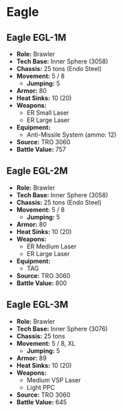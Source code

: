 # Eagle
## Eagle EGL-1M
- **Role:** Brawler
- **Tech Base:** Inner Sphere (3058)
- **Chassis:** 25 tons (Endo Steel)
- **Movement:** 5 / 8
  - **Jumping:** 5
- **Armor:** 80
- **Heat Sinks:** 10 (20)
- **Weapons:**
  - ER Small Laser
  - ER Large Laser
- **Equipment:**
  - Anti-Missile System (ammo: 12)
- **Source:** TRO 3060
- **Battle Value:** 757

## Eagle EGL-2M
- **Role:** Brawler
- **Tech Base:** Inner Sphere (3058)
- **Chassis:** 25 tons (Endo Steel)
- **Movement:** 5 / 8
  - **Jumping:** 5
- **Armor:** 80
- **Heat Sinks:** 10 (20)
- **Weapons:**
  - ER Medium Laser
  - ER Large Laser
- **Equipment:**
  - TAG
- **Source:** TRO 3060
- **Battle Value:** 800

## Eagle EGL-3M
- **Role:** Brawler
- **Tech Base:** Inner Sphere (3076)
- **Chassis:** 25 tons
- **Movement:** 5 / 8, XL
  - **Jumping:** 5
- **Armor:** 89
- **Heat Sinks:** 10 (20)
- **Weapons:**
  - Medium VSP Laser
  - Light PPC
- **Source:** TRO 3060
- **Battle Value:** 645


